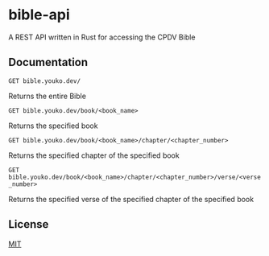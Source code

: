# bible-api

A REST API written in Rust for accessing the CPDV Bible


## Documentation

`GET bible.youko.dev/`

Returns the entire Bible

`GET bible.youko.dev/book/<book_name>`

Returns the specified book

`GET bible.youko.dev/book/<book_name>/chapter/<chapter_number>`

Returns the specified chapter of the specified book

`GET bible.youko.dev/book/<book_name>/chapter/<chapter_number>/verse/<verse_number>`

Returns the specified verse of the specified chapter of the specified book


## License

[MIT](https://choosealicense.com/licenses/mit/)

